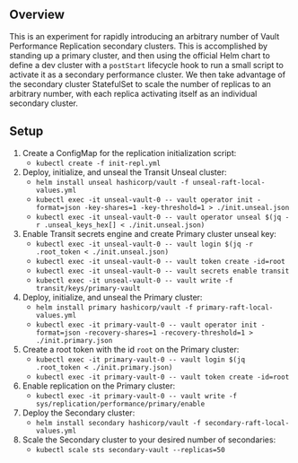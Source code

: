 ## Overview

This is an experiment for rapidly introducing an arbitrary number of Vault
Performance Replication secondary clusters.  This is accomplished by standing
up a primary cluster, and then using the official Helm chart to define a dev
cluster with a `postStart` lifecycle hook to run a small script to activate it
as a secondary performance cluster.  We then take advantage of the secondary
cluster StatefulSet to scale the number of replicas to an arbitrary number,
with each replica activating itself as an individual secondary cluster.

## Setup

1. Create a ConfigMap for the replication initialization script:
    * `kubectl create -f init-repl.yml`
2. Deploy, initialize, and unseal the Transit Unseal cluster:
    * `helm install unseal hashicorp/vault -f unseal-raft-local-values.yml`
    * `kubectl exec -it unseal-vault-0 -- vault operator init -format=json -key-shares=1 -key-threshold=1 > ./init.unseal.json`
    * `kubectl exec -it unseal-vault-0 -- vault operator unseal $(jq -r .unseal_keys_hex[] < ./init.unseal.json)`
3. Enable Transit secrets engine and create Primary cluster unseal key:
    * `kubectl exec -it unseal-vault-0 -- vault login $(jq -r .root_token < ./init.unseal.json)`
    * `kubectl exec -it unseal-vault-0 -- vault token create -id=root`
    * `kubectl exec -it unseal-vault-0 -- vault secrets enable transit`
    * `kubectl exec -it unseal-vault-0 -- vault write -f transit/keys/primary-vault`
4. Deploy, initialize, and unseal the Primary cluster:
    * `helm install primary hashicorp/vault -f primary-raft-local-values.yml`
    * `kubectl exec -it primary-vault-0 -- vault operator init -format=json -recovery-shares=1 -recovery-threshold=1 > ./init.primary.json`
5. Create a root token with the id `root` on the Primary cluster:
    * `kubectl exec -it primary-vault-0 -- vault login $(jq .root_token < ./init.primary.json)`
    * `kubectl exec -it primary-vault-0 -- vault token create -id=root`
6. Enable replication on the Primary cluster:
    * `kubectl exec -it primary-vault-0 -- vault write -f sys/replication/performance/primary/enable`
7. Deploy the Secondary cluster:
    * `helm install secondary hashicorp/vault -f secondary-raft-local-values.yml`
8. Scale the Secondary cluster to your desired number of secondaries:
    * `kubectl scale sts secondary-vault --replicas=50`
